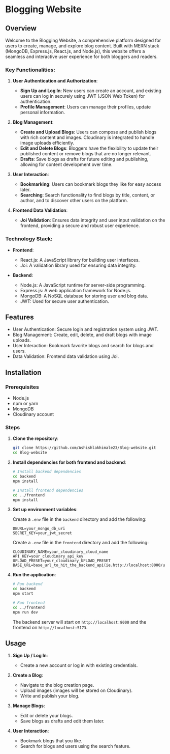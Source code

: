 # Blogging Website

## Overview

Welcome to the Blogging Website, a comprehensive platform designed for users to create, manage, and explore blog content. Built with MERN stack (MongoDB, Express.js, React.js, and Node.js), this website offers a seamless and interactive user experience for both bloggers and readers.

### Key Functionalities:

1. **User Authentication and Authorization**:
   - **Sign Up and Log In**: New users can create an account, and existing users can log in securely using JWT (JSON Web Token) for authentication.
   - **Profile Management**: Users can manage their profiles, update personal information.

2. **Blog Management**:
   - **Create and Upload Blogs**: Users can compose and publish blogs with rich content and images. Cloudinary is integrated to handle image uploads efficiently.
   - **Edit and Delete Blogs**: Bloggers have the flexibility to update their published content or remove blogs that are no longer relevant.
   - **Drafts**: Save blogs as drafts for future editing and publishing, allowing for content development over time.

3. **User Interaction**:
   - **Bookmarking**: Users can bookmark blogs they like for easy access later.
   - **Searching**: Search functionality to find blogs by title, content, or author, and to discover other users on the platform.

4. **Frontend Data Validation**:
   - **Joi Validation**: Ensures data integrity and user input validation on the frontend, providing a secure and robust user experience.

### Technology Stack:

- **Frontend**:
  - React.js: A JavaScript library for building user interfaces.
  - Joi: A validation library used for ensuring data integrity.

- **Backend**:
  - Node.js: A JavaScript runtime for server-side programming.
  - Express.js: A web application framework for Node.js.
  - MongoDB: A NoSQL database for storing user and blog data.
  - JWT: Used for secure user authentication.

## Features

- User Authentication: Secure login and registration system using JWT.
- Blog Management: Create, edit, delete, and draft blogs with image uploads.
- User Interaction: Bookmark favorite blogs and search for blogs and users.
- Data Validation: Frontend data validation using Joi.

## Installation

### Prerequisites

- Node.js
- npm or yarn
- MongoDB
- Cloudinary account

### Steps

1. **Clone the repository**:
    ```sh
    git clone https://github.com/Ashishlakhimale23/Blog-website.git
    cd Blog-website
    ```

2. **Install dependencies for both frontend and backend**:
    ```sh
    # Install backend dependencies
    cd backend
    npm install

    # Install frontend dependencies
    cd ../frontend
    npm install
    ```

3. **Set up environment variables**:

    Create a `.env` file in the `backend` directory and add the following:
    ```env
    DBURL=your_mongo_db_uri
    SECRET_KEY=your_jwt_secret
    ```
    
    Create a `.env` file in the `frontend` directory and add the following:
    ```env
    CLOUDINARY_NAME=your_cloudinary_cloud_name
    API_KEY=your_cloudinary_api_key
    UPLOAD_PRESET=your_cloudinary_UPLOAD_PRESET
    BASE_URL=base_url_to_hit_the_backend_api(ie.http://localhost:8000/user)
    ```
    

4. **Run the application**:
    ```sh
    # Run backend
    cd backend
    npm start

    # Run frontend
    cd ../frontend
    npm run dev
    ```

    The backend server will start on `http://localhost:8000` and the frontend on `http://localhost:5173`.

## Usage

1. **Sign Up / Log In**:
   - Create a new account or log in with existing credentials.

2. **Create a Blog**:
   - Navigate to the blog creation page.
   - Upload images (images will be stored on Cloudinary).
   - Write and publish your blog.

3. **Manage Blogs**:
   - Edit or delete your blogs.
   - Save blogs as drafts and edit them later.

4. **User Interaction**:
   - Bookmark blogs that you like.
   - Search for blogs and users using the search feature.

